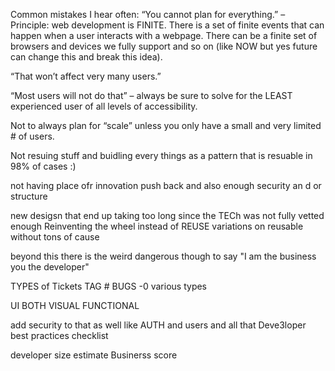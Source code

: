 Common mistakes I hear often:
“You cannot plan for everything.” – Principle: web development is FINITE. There is a set of finite events that can happen when a user interacts with a webpage. There can be a finite set of browsers and devices we fully support and so on (like NOW but yes future can change this and break this idea). 

“That won’t affect very many users.”

“Most users will not do that” – always be sure to solve for the LEAST experienced user of all levels of accessibility.

Not to always plan for “scale” unless you only have a small and very limited # of users.

Not resuing stuff and buidling every things as a pattern that is resuable in 98% of cases :) 


not having place ofr innovation push back and also enough security an d or structure 

new desigsn that end up taking too long since the TECh was not fully vetted enough
Reinventing the wheel instead of REUSE 
variations on reusable without tons of cause

beyond this there is the weird dangerous though to say "I am the business you the developer" 


TYPES of Tickets TAG #
BUGS -0 various types

UI BOTH
VISUAL 
FUNCTIONAL 


add security to that as well like AUTH and users and all that
Deve3loper best practices checklist 

developer size estimate 
Businerss score
